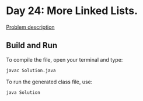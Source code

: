 # Day 24: More Linked Lists.

[Problem description](https://www.hackerrank.com/challenges/30-linked-list-deletion)

## Build and Run

To compile the file, open your terminal and type:
```bash
javac Solution.java
```

To run the generated class file, use:
```bash
java Solution
```
